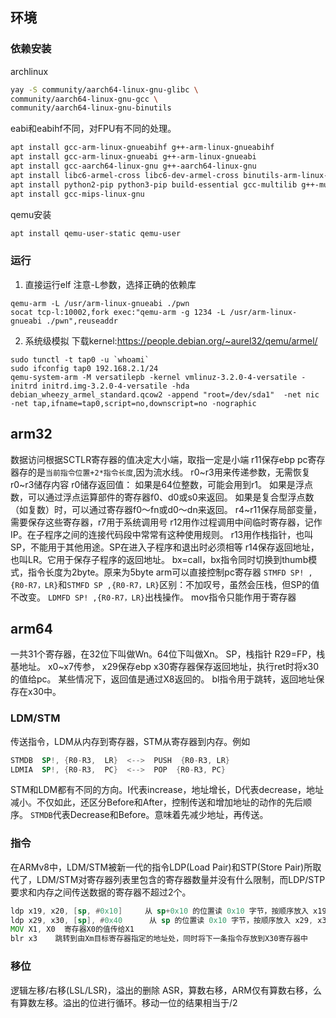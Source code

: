 ## 环境
### 依赖安装
archlinux
```sh
yay -S community/aarch64-linux-gnu-glibc \
community/aarch64-linux-gnu-gcc \
community/aarch64-linux-gnu-binutils
```
eabi和eabihf不同，对FPU有不同的处理。
```sh
apt install gcc-arm-linux-gnueabihf g++-arm-linux-gnueabihf
apt install gcc-arm-linux-gnueabi g++-arm-linux-gnueabi
apt install gcc-aarch64-linux-gnu g++-aarch64-linux-gnu
apt install libc6-armel-cross libc6-dev-armel-cross binutils-arm-linux-gnueabi
apt install python2-pip python3-pip build-essential gcc-multilib g++-multilib   gcc-arm-linux-gnueabi libncurses5-dev
apt install gcc-mips-linux-gnu
```
qemu安装
```sh
apt install qemu-user-static qemu-user
```
### 运行
1. 直接运行elf
注意-L参数，选择正确的依赖库
```
qemu-arm -L /usr/arm-linux-gnueabi ./pwn
socat tcp-l:10002,fork exec:"qemu-arm -g 1234 -L /usr/arm-linux-gnueabi ./pwn",reuseaddr
```
2. 系统级模拟
下载kernel:https://people.debian.org/~aurel32/qemu/armel/
```
sudo tunctl -t tap0 -u `whoami`
sudo ifconfig tap0 192.168.2.1/24
qemu-system-arm -M versatilepb -kernel vmlinuz-3.2.0-4-versatile -initrd initrd.img-3.2.0-4-versatile -hda debian_wheezy_armel_standard.qcow2 -append "root=/dev/sda1"  -net nic -net tap,ifname=tap0,script=no,downscript=no -nographic

```
## arm32
数据访问根据SCTLR寄存器的值决定大小端，取指一定是小端
r11保存ebp
pc寄存器存的是`当前指令位置+2*指令长度`,因为流水线。
r0~r3用来传递参数，无需恢复r0~r3储存内容
r0储存返回值：
如果是64位整数，可能会用到r1。
如果是浮点数，可以通过浮点运算部件的寄存器f0、d0或s0来返回。
如果是复合型浮点数（如复数）时，可以通过寄存器f0～fn或d0～dn来返回。
r4~r11保存局部变量，需要保存这些寄存器，r7用于系统调用号
r12用作过程调用中间临时寄存器，记作IP。在子程序之间的连接代码段中常常有这种使用规则。
r13用作栈指针，也叫SP，不能用于其他用途。SP在进入子程序和退出时必须相等
r14保存返回地址，也叫LR。它用于保存子程序的返回地址。
bx=call，bx指令同时切换到thumb模式，指令长度为2byte。原来为5byte
arm可以直接控制pc寄存器
`STMFD SP! ,{R0-R7，LR}`和`STMFD SP ,{R0-R7，LR}`区别：不加叹号，虽然会压栈，但SP的值不改变。
`LDMFD SP! ,{R0-R7，LR}`出栈操作。
mov指令只能作用于寄存器
## arm64
一共31个寄存器，在32位下叫做Wn。64位下叫做Xn。
SP，栈指针
R29=FP，栈基地址。
x0~x7传参，
x29保存ebp
x30寄存器保存返回地址，执行ret时将x30的值给pc。
某些情况下，返回值是通过X8返回的。
bl指令用于跳转，返回地址保存在x30中。
### LDM/STM
传送指令，LDM从内存到寄存器，STM从寄存器到内存。例如
```asm
STMDB  SP!, {R0-R3,  LR}  <-->  PUSH  {R0-R3, LR}     
LDMIA  SP!, {R0-R3,  PC}  <-->  POP  {R0-R3, PC}
```
STM和LDM都有不同的方向。I代表increase，地址增长，D代表decrease，地址减小。不仅如此，还区分Before和After，控制传送和增加地址的动作的先后顺序。
`STMDB`代表Decrease和Before。意味着先减少地址，再传送。

### 指令
在ARMv8中，LDM/STM被新一代的指令LDP(Load Pair)和STP(Store Pair)所取代了，LDM/STM对寄存器列表里包含的寄存器数量并没有什么限制，而LDP/STP要求和内存之间传送数据的寄存器不超过2个。

```asm
ldp x19, x20, [sp, #0x10]     从 sp+0x10 的位置读 0x10 字节，按顺序放入 x19, x20 寄存器
ldp x29, x30, [sp], #0x40      从 sp 的位置读 0x10 字节，按顺序放入 x29, x30 寄存器，然后 sp += 0x40
MOV X1, X0  寄存器X0的值传给X1
blr x3    跳转到由Xm目标寄存器指定的地址处，同时将下一条指令存放到X30寄存器中  
```
### 移位
逻辑左移/右移(LSL/LSR)，溢出的删除
ASR，算数右移，ARM仅有算数右移，么有算数左移。溢出的位进行循环。移动一位的结果相当于/2
